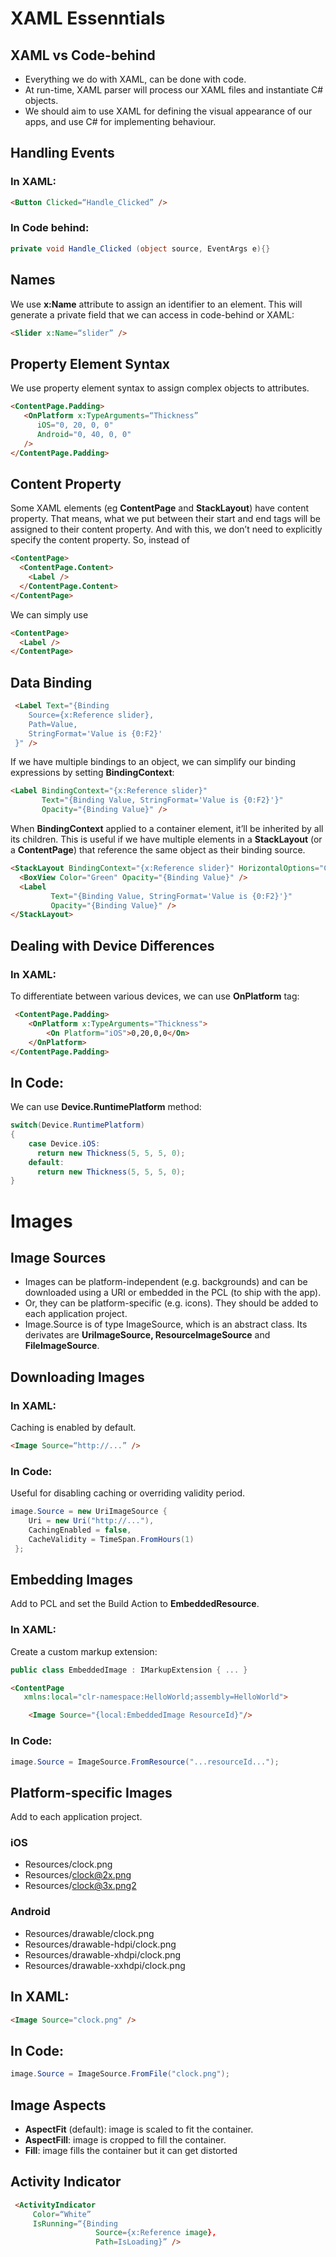 # XAML Essenntials

## XAML vs Code-behind

- Everything we do with XAML, can be done with code. 
- At run-time, XAML parser will process our XAML files and instantiate C# objects. 
- We should aim to use XAML for defining the visual appearance of our apps, and use C# for implementing behaviour.

## Handling Events
### In XAML:
```html
<Button Clicked=“Handle_Clicked” />
```
### In Code behind:
```csharp
private void Handle_Clicked (object source, EventArgs e){}
```
## Names
We use **x:Name** attribute to assign an identifier to an element. This will generate a private field that we can access in code-behind or XAML:
```html
<Slider x:Name=“slider” />
```

## Property Element Syntax
We use property element syntax to assign complex objects to attributes.
```html
<ContentPage.Padding>    
   <OnPlatform x:TypeArguments=“Thickness”
      iOS="0, 20, 0, 0"
      Android="0, 40, 0, 0" 
   />
</ContentPage.Padding>
```

## Content Property
Some XAML elements (eg **ContentPage** and **StackLayout**) have content property. That means, what we put between their start and end tags will be assigned to their content property. And with this, we don’t need to explicitly specify the content property. So, instead of
```html
<ContentPage>
  <ContentPage.Content>
    <Label />
  </ContentPage.Content>
</ContentPage> 
```
We can simply use
```html
<ContentPage>
  <Label />
</ContentPage> 
```
## Data Binding
```html
 <Label Text="{Binding
    Source={x:Reference slider},
    Path=Value,
    StringFormat='Value is {0:F2}'
 }" />
```
If we have multiple bindings to an object, we can simplify our binding expressions by setting **BindingContext**:
```html 
<Label BindingContext="{x:Reference slider}"
       Text="{Binding Value, StringFormat='Value is {0:F2}'}"
       Opacity="{Binding Value}" />
```
When **BindingContext** applied to a container element, it’ll be inherited by all its children. This is useful if we have multiple elements in a **StackLayout** (or a **ContentPage**) that reference the same object as their binding source.
```html 
<StackLayout BindingContext="{x:Reference slider}" HorizontalOptions="Center">
  <BoxView Color="Green" Opacity="{Binding Value}" />
  <Label
         Text="{Binding Value, StringFormat='Value is {0:F2}'}"
         Opacity="{Binding Value}" />
</StackLayout>
```
## Dealing with Device Differences
### In XAML:
To differentiate between various devices, we can use **OnPlatform** tag:
```html
 <ContentPage.Padding>
    <OnPlatform x:TypeArguments="Thickness">
        <On Platform="iOS">0,20,0,0</On>
    </OnPlatform>
</ContentPage.Padding>
```
## In Code:
We can use **Device.RuntimePlatform** method:
```csharp
switch(Device.RuntimePlatform)
{
    case Device.iOS:
      return new Thickness(5, 5, 5, 0);
    default:
      return new Thickness(5, 5, 5, 0);
}
```
# Images

## Image Sources

- Images can be platform-independent (e.g. backgrounds) and can be downloaded using a URI or embedded in the PCL (to ship with the app).
- Or, they can be platform-specific (e.g. icons). They should be added to each application project.
- Image.Source is of type ImageSource, which is an abstract class. Its derivates are **UriImageSource, ResourceImageSource** and **FileImageSource**. 

## Downloading Images
### In XAML:  
Caching is enabled by default.
```html
<Image Source=“http://...” />
```
### In Code:
Useful for disabling caching or overriding validity period. 
```csharp
image.Source = new UriImageSource {
    Uri = new Uri("http://..."),
    CachingEnabled = false,
    CacheValidity = TimeSpan.FromHours(1)
 };
```
## Embedding Images
Add to PCL and set the Build Action to **EmbeddedResource**.
### In XAML:
Create a custom markup extension:
```csharp
public class EmbeddedImage : IMarkupExtension { ... } 
```
```html
<ContentPage
   xmlns:local="clr-namespace:HelloWorld;assembly=HelloWorld">

    <Image Source="{local:EmbeddedImage ResourceId}"/>
```
### In Code: 
```csharp
image.Source = ImageSource.FromResource("...resourceId...");
```

## Platform-specific Images
Add to each application project. 
### iOS
- Resources/clock.png
- Resources/clock@2x.png
- Resources/clock@3x.png2

### Android
- Resources/drawable/clock.png
- Resources/drawable-hdpi/clock.png
- Resources/drawable-xhdpi/clock.png
- Resources/drawable-xxhdpi/clock.png

## In XAML:
```html
<Image Source="clock.png" />
```

## In Code:
```csharp
image.Source = ImageSource.FromFile("clock.png");
```

## Image Aspects
- **AspectFit** (default): image is scaled to fit the container. 
- **AspectFill**: image is cropped to fill the container.
- **Fill**: image fills the container but it can get distorted

## Activity Indicator
```html
 <ActivityIndicator
     Color=“White”
     IsRunning=“{Binding
                   Source={x:Reference image},
                   Path=IsLoading}” />
```
